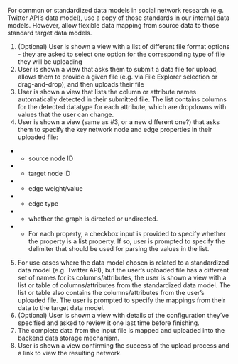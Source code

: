 
For common or standardized data models in social network research (e.g. Twitter API’s data model), use a copy of those standards in our internal data models. However, allow flexible data mapping from source data to those standard target data models.
1. (Optional) User is shown a view with a list of different file format options - they are asked to select one option for the corresponding type of file they will be uploading
2. User is shown a view that asks them to submit a data file for upload, allows them to provide a given file (e.g. via File Explorer selection or drag-and-drop), and then uploads their file
3. User is shown a view that lists the column or attribute names automatically detected in their submitted file. The list contains columns for the detected datatype for each attribute, which are dropdowns with values that the user can change.
4. User is shown a view (same as #3, or a new different one?) that asks them to specify the key network node and edge properties in their uploaded file:
- - source node ID
- - target node ID
- - edge weight/value
- - edge type
- - whether the graph is directed or undirected.
- - For each property, a checkbox input is provided to specify whether the property is a list property. If so, user is prompted to specify the delimiter that should be used for parsing the values in the list.
5. For use cases where the data model chosen is related to a standardized data model (e.g. Twitter API), but the user’s uploaded file has a different set of names for its columns/attributes, the user is shown a view with a list or table of columns/attributes from the standardized data model. The list or table also contains the columns/attributes from the user’s uploaded file. The user is prompted to specify the mappings from their data to the target data model.
6. (Optional) User is shown a view with details of the configuration they’ve specified and asked to review it one last time before finishing.
7. The complete data from the input file is mapped and uploaded into the backend data storage mechanism.
8. User is shown a view confirming the success of the upload process and a link to view the resulting network.